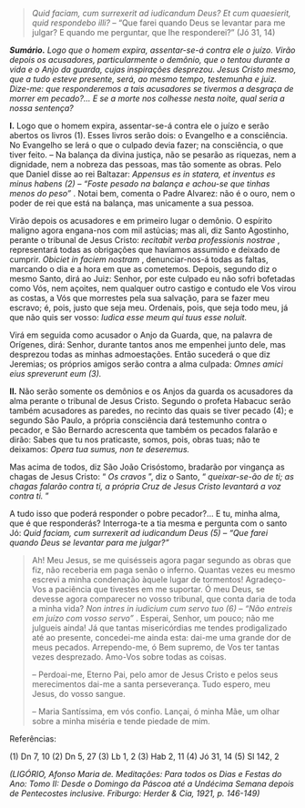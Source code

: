 > *Quid faciam, cum surrexerit ad iudicandum Deus? Et cum quaesierit, quid respondebo illi?* – “Que farei quando Deus se levantar para me julgar? E quando me perguntar, que lhe responderei?” (Jó 31, 14)

***Sumário.** Logo que o homem expira, assentar-se-á contra ele o juízo. Virão depois os acusadores, particularmente o demônio, que o tentou durante a vida e o Anjo da guarda, cujas inspirações desprezou. Jesus Cristo mesmo, que a tudo esteve presente, será, ao mesmo tempo, testemunha e juiz. Dize-me: que responderemos a tais acusadores se tivermos a desgraça de morrer em pecado?… E se a morte nos colhesse nesta noite, qual seria a nossa sentença?*

**I.** Logo que o homem expira, assentar-se-á contra ele o juízo e serão abertos os livros (1). Esses livros serão dois: o Evangelho e a consciência. No Evangelho se lerá o que o culpado devia fazer; na consciência, o que tiver feito. – Na balança da divina justiça, não se pesarão as riquezas, nem a dignidade, nem a nobreza das pessoas, mas tão somente as obras. Pelo que Daniel disse ao rei Baltazar: *Appensus es in statera, et inventus es minus habens (2) – “Foste pesado na balança e achou-se que tinhas menos do peso”* . Notai bem, comenta o Padre Alvarez: não é o ouro, nem o poder de rei que está na balança, mas unicamente a sua pessoa.

Virão depois os acusadores e em primeiro lugar o demônio. O espírito maligno agora engana-nos com mil astúcias; mas ali, diz Santo Agostinho, perante o tribunal de Jesus Cristo: *recitabit verba professionis nostrae* , representará todas as obrigações que havíamos assumido e deixado de cumprir. *Obiciet in faciem nostram* , denunciar-nos-á todas as faltas, marcando o dia e a hora em que as cometemos. Depois, segundo diz o mesmo Santo, dirá ao Juiz: Senhor, por este culpado eu não sofri bofetadas como Vós, nem açoites, nem qualquer outro castigo e contudo ele Vos virou as costas, a Vós que morrestes pela sua salvação, para se fazer meu escravo; é, pois, justo que seja meu. Ordenais, pois, que seja todo meu, já que não quis ser vosso: *Iudica esse meum qui tuus esse noluit.*

Virá em seguida como acusador o Anjo da Guarda, que, na palavra de Orígenes, dirá: Senhor, durante tantos anos me empenhei junto dele, mas desprezou todas as minhas admoestações. Então sucederá o que diz Jeremias; os próprios amigos serão contra a alma culpada: *Omnes amici eius spreverunt eum (3).*

**II.** Não serão somente os demônios e os Anjos da guarda os acusadores da alma perante o tribunal de Jesus Cristo. Segundo o profeta Habacuc serão também acusadores as paredes, no recinto das quais se tiver pecado (4); e segundo São Paulo, a própria consciência dará testemunho contra o pecador, e São Bernardo acrescenta que também os pecados falarão e dirão: Sabes que tu nos praticaste, somos, pois, obras tuas; não te deixamos: *Opera tua sumus, non te deseremus.*

Mas acima de todos, diz São João Crisóstomo, bradarão por vingança as chagas de Jesus Cristo: “ *Os cravos* ”, diz o Santo, “ *queixar-se-ão de ti; as chagas falarão contra ti, a própria Cruz de Jesus Cristo levantará a voz contra ti.* ”

A tudo isso que poderá responder o pobre pecador?… E tu, minha alma, que é que responderás? Interroga-te a tia mesma e pergunta com o santo Jó: *Quid faciam, cum surrexerit ad iudicandum Deus (5) – “Que farei quando Deus se levantar para me julgar?”*

> Ah! Meu Jesus, se me quisésseis agora pagar segundo as obras que fiz, não receberia em paga senão o inferno. Quantas vezes eu mesmo escrevi a minha condenação àquele lugar de tormentos! Agradeço-Vos a paciência que tivestes em me suportar. Ó meu Deus, se devesse agora comparecer no vosso tribunal, que conta daria de toda a minha vida? *Non intres in iudicium cum servo tuo (6) – “Não entreis em juízo com vosso servo”* . Esperai, Senhor, um pouco; não me julgueis ainda! Já que tantas misericórdias me tendes prodigalizado até ao presente, concedei-me ainda esta: dai-me uma grande dor de meus pecados. Arrependo-me, ó Bem supremo, de Vos ter tantas vezes desprezado. Amo-Vos sobre todas as coisas.
>
> – Perdoai-me, Eterno Pai, pelo amor de Jesus Cristo e pelos seus merecimentos dai-me a santa perseverança. Tudo espero, meu Jesus, do vosso sangue.
>
> – Maria Santíssima, em vós confio. Lançai, ó minha Mãe, um olhar sobre a minha miséria e tende piedade de mim.

Referências:

\(1\) Dn 7, 10 (2) Dn 5, 27 (3) Lb 1, 2 (3) Hab 2, 11 (4) Jó 31, 14 (5) Sl 142, 2

*(LIGÓRIO, Afonso Maria de. Meditações: Para todos os Dias e Festas do Ano: Tomo II: Desde o Domingo da Páscoa até a Undécima Semana depois de Pentecostes inclusive. Friburgo: Herder & Cia, 1921, p. 146-149)*
